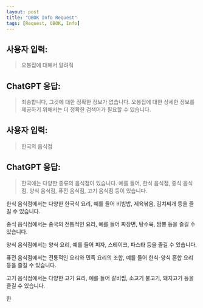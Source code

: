 ```yaml
---
layout: post
title: "OBOK Info Request"
tags: [Request, OBOK, Info]
---
```


## 사용자 입력:
> 오봉집에 대해서 알려줘

## ChatGPT 응답:
> 죄송합니다, 그것에 대한 정확한 정보가 없습니다. 오봉집에 대한 상세한 정보를 제공하기 위해서는 더 정확한 검색어가 필요할 수 있습니다.

## 사용자 입력:
> 한국의 음식점

## ChatGPT 응답:
> 한국에는 다양한 종류의 음식점이 있습니다. 예를 들어, 한식 음식점, 중식 음식점, 양식 음식점, 퓨전 음식점, 고기 음식점 등이 있습니다. 

한식 음식점에서는 다양한 한국식 요리, 예를 들어 비빔밥, 제육볶음, 김치찌개 등을 즐길 수 있습니다. 

중식 음식점에서는 중국의 전통적인 요리, 예를 들어 짜장면, 탕수육, 짬뽕 등을 즐길 수 있습니다. 

양식 음식점에서는 양식 요리, 예를 들어 피자, 스테이크, 파스타 등을 즐길 수 있습니다. 

퓨전 음식점에서는 전통적인 요리와 민족 요리의 조합, 예를 들어 한식-양식 혼합 요리 등을 즐길 수 있습니다.

고기 음식점에서는 다양한 고기 요리, 예를 들어 갈비찜, 소고기 불고기, 돼지고기 등을 즐길 수 있습니다.

한

